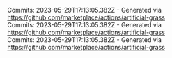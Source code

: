 Commits: 2023-05-29T17:13:05.382Z - Generated via https://github.com/marketplace/actions/artificial-grass
<br>
Commits: 2023-05-29T17:13:05.382Z - Generated via https://github.com/marketplace/actions/artificial-grass
<br>
Commits: 2023-05-29T17:13:05.382Z - Generated via https://github.com/marketplace/actions/artificial-grass
<br>
